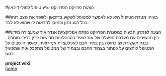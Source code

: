 #הצעת פרויקט
הפרוייקט יציע טיפול לחולי דיכאון

##בעיה: 
מטרת הטיפול היא לא לאפשר למטופל לשקוע בדיכאון ולשפר את מצב רוחו בכל רגע נתון וכמובן להראות לו שהוא לא לבד.

##הצעה לפתרון הבעיה 
במסגרת הפרויקט נפתח אפליקציית אנדרואיד שמעבירה מידע בין מכשירים עם מערכת הפעלה של אנדרואיד בטכנולגיות חדישות לבין רכיבי חומרה  .
נבנה תקשורת שן כחולה בין צמיד חכם לאפלקציית אנדרואיד, כאשר חושבים על המטופל לוחצים על כפתור בצמיד החכם ובצמיד של המטופל מתקבל אות שמפעיל רטט.

<b>project wiki</b><br>
[home](https://github.com/tamarel/wikiCook/wiki)








